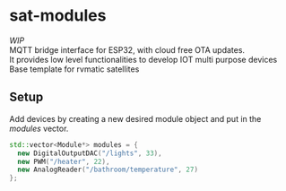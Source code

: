 # sat-modules

*WIP*<br />
MQTT bridge interface for ESP32, with cloud free OTA updates.<br />
It provides low level functionalities to develop IOT multi purpose devices<br />
Base template for rvmatic satellites

## Setup

Add devices by creating a new desired module object and put in the *modules* vector.

```cpp
std::vector<Module*> modules = {
  new DigitalOutputDAC("/lights", 33),
  new PWM("/heater", 22),
  new AnalogReader("/bathroom/temperature", 27)
};
```
